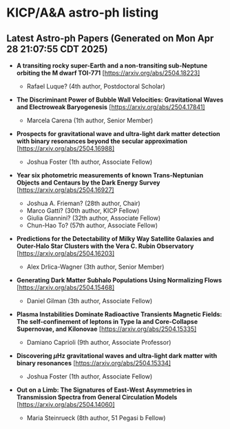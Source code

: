 # KICP/A&A astro-ph listing

## Latest Astro-ph Papers (Generated on Mon Apr 28 21:07:55 CDT 2025)

- **A transiting rocky super-Earth and a non-transiting sub-Neptune orbiting the M dwarf TOI-771**
[https://arxiv.org/abs/2504.18223]
  + Rafael Luque? (4th author, Postdoctoral Scholar)

- **The Discriminant Power of Bubble Wall Velocities: Gravitational Waves and Electroweak Baryogenesis**
[https://arxiv.org/abs/2504.17841]
  + Marcela Carena (1th author, Senior Member)

- **Prospects for gravitational wave and ultra-light dark matter detection with binary resonances beyond the secular approximation**
[https://arxiv.org/abs/2504.16988]
  + Joshua Foster (1th author, Associate Fellow)

- **Year six photometric measurements of known Trans-Neptunian Objects and Centaurs by the Dark Energy Survey**
[https://arxiv.org/abs/2504.16927]
  + Joshua A. Frieman? (28th author, Chair)
  + Marco Gatti? (30th author, KICP Fellow)
  + Giulia Giannini? (32th author, Associate Fellow)
  + Chun-Hao To? (57th author, Associate Fellow)

- **Predictions for the Detectability of Milky Way Satellite Galaxies and Outer-Halo Star Clusters with the Vera C. Rubin Observatory**
[https://arxiv.org/abs/2504.16203]
  + Alex Drlica-Wagner (3th author, Senior Member)

- **Generating Dark Matter Subhalo Populations Using Normalizing Flows**
[https://arxiv.org/abs/2504.15468]
  + Daniel Gilman (3th author, Associate Fellow)

- **Plasma Instabilities Dominate Radioactive Transients Magnetic Fields: The self-confinement of leptons in Type Ia and Core-Collapse Supernovae, and Kilonovae**
[https://arxiv.org/abs/2504.15335]
  + Damiano Caprioli (9th author, Associate Professor)

- **Discovering $μ$Hz gravitational waves and ultra-light dark matter with binary resonances**
[https://arxiv.org/abs/2504.15334]
  + Joshua Foster (1th author, Associate Fellow)

- **Out on a Limb: The Signatures of East-West Asymmetries in Transmission Spectra from General Circulation Models**
[https://arxiv.org/abs/2504.14060]
  + Maria Steinrueck (8th author, 51 Pegasi b Fellow)

